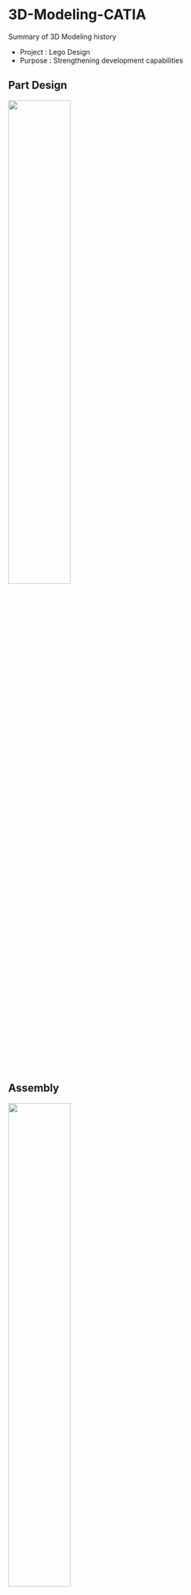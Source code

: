 # 3D-Modeling-CATIA
Summary of 3D Modeling history

- Project : Lego Design
- Purpose : Strengthening development capabilities 

## Part Design
<img src = "https://user-images.githubusercontent.com/95323172/144541372-a172af3c-d06f-4570-824e-920d2698c3ae.png" width="50%" height="50%">

## Assembly
<img src = "https://user-images.githubusercontent.com/95323172/144541374-eedd7fd9-cc26-4860-b2d5-7245daafd376.png" width="50%" height="50%">

<img src = "https://user-images.githubusercontent.com/95323172/150473240-3f20b8c0-1e95-4f28-a2ba-94333fbe8c03.png" width="50%" height="50%">
